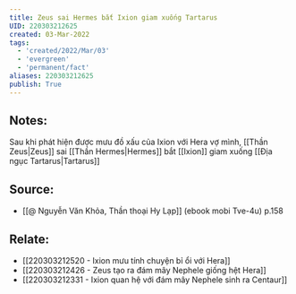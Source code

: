 ```yaml
---
title: Zeus sai Hermes bắt Ixion giam xuống Tartarus
UID: 220303212625
created: 03-Mar-2022
tags:
  - 'created/2022/Mar/03'
  - 'evergreen'
  - 'permanent/fact'
aliases: 220303212625
publish: True
---
```

## Notes:
Sau khi phát hiện được mưu đồ xấu của Ixion với Hera vợ mình, [[Thần Zeus|Zeus]] sai [[Thần Hermes|Hermes]] bắt [[Ixion]] giam xuống [[Địa ngục Tartarus|Tartarus]]

## Source:
- [[@ Nguyễn Văn Khỏa, Thần thoại Hy Lạp]] (ebook mobi Tve-4u) p.158

## Relate:
- [[220303212520 - Ixion mưu tính chuyện bỉ ổi với Hera]]
- [[220303212426 - Zeus tạo ra đám mây Nephele giống hệt Hera]]
- [[220303212331 - Ixion quan hệ với đám mây Nephele sinh ra Centaur]]